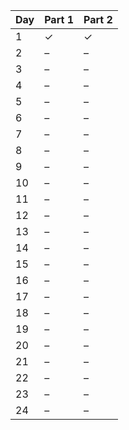 | Day | Part 1 | Part 2 |
| --- | --- | --- |
|  1  | &check; | &check; |
|  2  | &ndash; | &ndash; |
|  3  | &ndash; | &ndash; |
|  4  | &ndash; | &ndash; |
|  5  | &ndash; | &ndash; |
|  6  | &ndash; | &ndash; |
|  7  | &ndash; | &ndash; |
|  8  | &ndash; | &ndash; |
|  9  | &ndash; | &ndash; |
|  10  | &ndash; | &ndash; |
|  11  | &ndash; | &ndash; |
|  12  | &ndash; | &ndash; |
|  13  | &ndash; | &ndash; |
|  14  | &ndash; | &ndash; |
|  15  | &ndash; | &ndash; |
|  16  | &ndash; | &ndash; |
|  17  | &ndash; | &ndash; |
|  18  | &ndash; | &ndash; |
|  19  | &ndash; | &ndash; |
|  20  | &ndash; | &ndash; |
|  21  | &ndash; | &ndash; |
|  22  | &ndash; | &ndash; |
|  23  | &ndash; | &ndash; |
|  24  | &ndash; | &ndash; |
